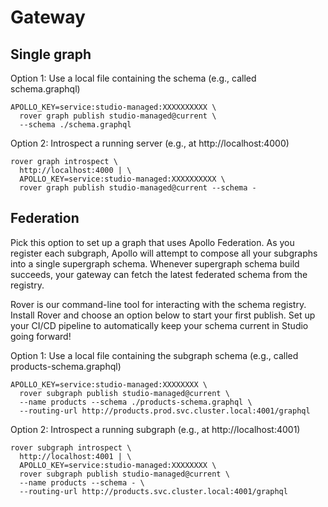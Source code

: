 # Gateway


## Single graph

Option 1: Use a local file containing the schema (e.g., called schema.graphql)

```
APOLLO_KEY=service:studio-managed:XXXXXXXXXX \
  rover graph publish studio-managed@current \
  --schema ./schema.graphql
```

Option 2: Introspect a running server (e.g., at http://localhost:4000)

```
rover graph introspect \
  http://localhost:4000 | \
  APOLLO_KEY=service:studio-managed:XXXXXXXXXX \
  rover graph publish studio-managed@current --schema -
```

## Federation

Pick this option to set up a graph that uses Apollo Federation. As you register each subgraph, Apollo will attempt to compose all your subgraphs into a single supergraph schema. Whenever supergraph schema build succeeds, your gateway can fetch the latest federated schema from the registry.

Rover is our command-line tool for interacting with the schema registry. Install Rover and choose an option below to start your first publish. Set up your CI/CD pipeline to automatically keep your schema current in Studio going forward!

Option 1: Use a local file containing the subgraph schema (e.g., called products-schema.graphql)

```
APOLLO_KEY=service:studio-managed:XXXXXXXX \
  rover subgraph publish studio-managed@current \
  --name products --schema ./products-schema.graphql \
  --routing-url http://products.prod.svc.cluster.local:4001/graphql
```
Option 2: Introspect a running subgraph (e.g., at http://localhost:4001)

```
rover subgraph introspect \
  http://localhost:4001 | \
  APOLLO_KEY=service:studio-managed:XXXXXXXX \
  rover subgraph publish studio-managed@current \
  --name products --schema - \
  --routing-url http://products.svc.cluster.local:4001/graphql
```